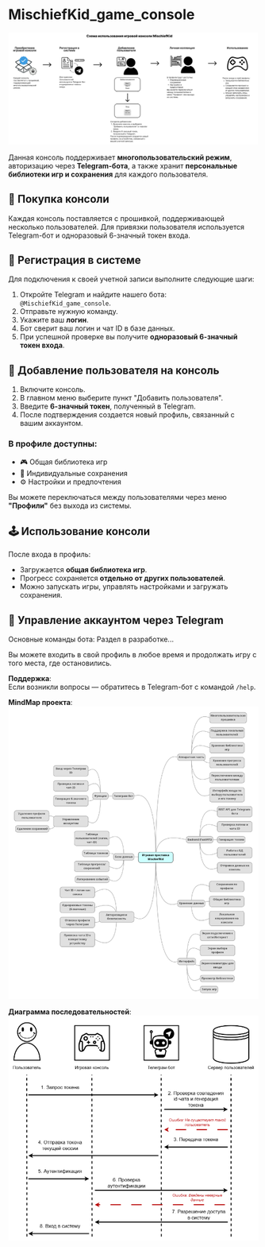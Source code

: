 # MischiefKid_game_console

![image](https://github.com/sxannyy/MischiefKid_game_console/blob/main/scheme.png)

Данная консоль поддерживает **многопользовательский режим**, авторизацию через **Telegram-бота**, а также хранит **персональные библиотеки игр и сохранения** для каждого пользователя.

## 🛒 Покупка консоли

Каждая консоль поставляется с прошивкой, поддерживающей несколько пользователей. Для привязки пользователя используется Telegram-бот и одноразовый 6-значный токен входа.

## 📝 Регистрация в системе

Для подключения к своей учетной записи выполните следующие шаги:

1. Откройте Telegram и найдите нашего бота: `@MischiefKid_game_console`.
2. Отправьте нужную команду.
3. Укажите ваш **логин**.
4. Бот сверит ваш логин и чат ID в базе данных.
5. При успешной проверке вы получите **одноразовый 6-значный токен входа**.

## 👤 Добавление пользователя на консоль

1. Включите консоль.
2. В главном меню выберите пункт "Добавить пользователя".
3. Введите **6-значный токен**, полученный в Telegram.
4. После подтверждения создается новый профиль, связанный с вашим аккаунтом.

### В профиле доступны:
- 🎮 Общая библиотека игр  
- 💾 Индивидуальные сохранения  
- ⚙️ Настройки и предпочтения  

Вы можете переключаться между пользователями через меню **"Профили"** без выхода из системы.

## 🕹 Использование консоли

После входа в профиль:
- Загружается **общая библиотека игр**.
- Прогресс сохраняется **отдельно от других пользователей**.
- Можно запускать игры, управлять настройками и загружать сохранения.


## 🤖 Управление аккаунтом через Telegram

Основные команды бота:
Раздел в разработке...

Вы можете входить в свой профиль в любое время и продолжать игру с того места, где остановились.

**Поддержка**:  
Если возникли вопросы — обратитесь в Telegram-бот с командой `/help`.

**MindMap проекта**:
![image](https://github.com/sxannyy/MischiefKid_game_console/blob/main/mind_map.png)

**Диаграмма последовательностей**:
![image](https://github.com/sxannyy/MischiefKid_game_console/blob/main/diagram.png)
